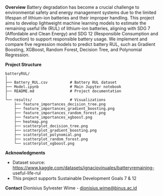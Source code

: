 **Overview**
Battery degradation has become a crucial challenge to environmental safety and energy management systems due to the limited lifespan of lithium-ion batteries and their improper handling. This project aims to develop lightweight machine learning models to estimate the remaining useful life (RUL) of lithium-ion batteries, aligning with SDG 7 (Affordable and Clean Energy) and SDG 12 (Responsible Consumption and Production) to support responsible battery usage. We implement and compare five regression models to predict battery RUL, such as Gradient Boosting, XGBoost, Random Forest, Decision Tree, and Polynomial Regression.

**Project Structure**
```
batteryRUL/
│
├── Battery_RUL.csv          # Battery RUL dataset
├── Model.ipynb              # Main Jupyter notebook
├── README.md                # Project documentation
│
└── results/                 # Visualizations
    ├── feature_importances_decision_tree.png
    ├── feature_importances_gradient_boosting.png
    ├── feature_importances_random_forest.png
    ├── feature_importances_xgboost.png
    ├── heatmap.png
    ├── scatterplot_decision_tree.png
    ├── scatterplot_gradient_boosting.png
    ├── scatterplot_polynomial.png
    ├── scatterplot_random_forest.png
    └── scatterplot_xgboost.png
```

**Acknowledgments**
- Dataset source: https://www.kaggle.com/datasets/ignaciovinuales/batteryremaining-
useful-life-rul
- This project supports Sustainable Development Goals 7 & 12

**Contact**
Dionisius Sylvester Wime - dionisius.wime@binus.ac.id
